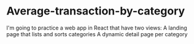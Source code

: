 # Average-transaction-by-category
I'm going to practice a web app in React that have two views:  A landing page that lists and sorts categories  A dynamic detail page per category

